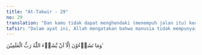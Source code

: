 ```yaml
---
title: "At-Takwir - 29"
no: 29
translation: "Dan kamu tidak dapat menghendaki (menempuh jalan itu) kecuali apabila dikehendaki Allah, Tuhan seluruh alam."
tafsir: "Dalam ayat ini, Allah mengatakan bahwa manusia tidak mempunyai kehendak sendiri untuk berbuat sesuatu yang dikehendakinya bilamana tidak sesuai dengan kehendak Allah."
---
```


وَمَا تَشَاۤءُوْنَ اِلَّآ اَنْ يَّشَاۤءَ اللّٰهُ رَبُّ الْعٰلَمِيْنَ ࣖ
